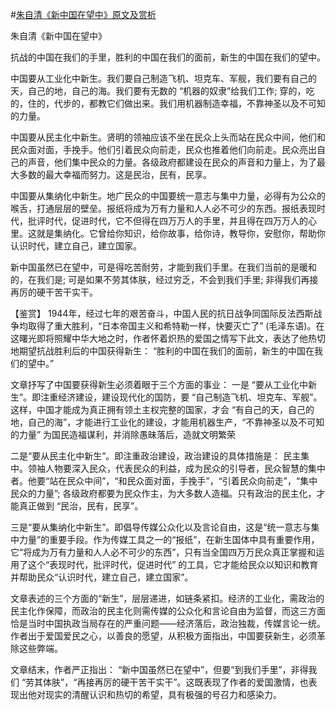 #[朱自清《新中国在望中》原文及赏析](https://www.vrrw.net/wx/10222.html)

朱自清《新中国在望中》

抗战的中国在我们的手里，胜利的中国在我们的面前，新生的中国在我们的望中。

中国要从工业化中新生。我们要自己制造飞机、坦克车、军舰，我们要有自己的天，自己的地，自己的海。我们要有无数的 “机器的奴隶”给我们工作; 穿的，吃的，住的，代步的，都教它们做出来。我们用机器制造幸福，不靠神圣以及不可知的力量。

中国要从民主化中新生。贤明的领袖应该不坐在民众上头而站在民众中间，他们和民众面对面，手挽手。他们引着民众向前走，民众也推着他们向前走。民众亮出自己的声音，他们集中民众的力量。各级政府都建设在民众的声音和力量上，为了最大多数的最大幸福而努力。这是民治，民有，民享。

中国要从集纳化中新生。地广民众的中国要统一意志与集中力量，必得有为公众的喉舌，打通层层的壁垒。报纸将成为万有力量和人人必不可少的东西。报纸表现时代，批评时代，促进时代，它不但得在四万万人的手里，并且得在四万万人的心里。这就是集纳化。它曾给你知识，给你故事，给你诗，教导你，安慰你，帮助你认识时代，建立自己，建立国家。

新中国虽然已在望中，可是得吃苦耐劳，才能到我们手里。在我们当前的是暖和的，在我们是; 可是如果不劳其体肤，经过穷乏，不会到我们手里; 非得我们再接再厉的硬干苦干实干。



【鉴赏】 1944年，经过七年的艰苦奋斗，中国人民的抗日战争同国际反法西斯战争均取得了重大胜利，“日本帝国主义和希特勒一样，快要灭亡了” (毛泽东语)。在这曙光即将照耀中华大地之时，作者怀着炽热的爱国之情写下此文，表达了他热切地期望抗战胜利后的中国获得新生： “胜利的中国在我们的面前，新生的中国在我们的望中。”

文章抒写了中国要获得新生必须着眼于三个方面的事业： 一是 “要从工业化中新生”。即注重经济建设，建设现代化的国防，要 “自己制造飞机、坦克车、军舰”。这样，中国才能成为真正拥有领土主权完整的国家，才会 “有自己的天，自己的地，自己的海”，才能进行工业化的建设，才能用机器生产，“不靠神圣以及不可知的力量” 为国民造福谋利，并消除愚昧落后，造就文明繁荣

二是“要从民主化中新生”。即注重政治建设，政治建设的具体措施是： 民主集中。领袖人物要深入民众，代表民众的利益，成为民众的引导者，民众智慧的集中者。他要“站在民众中间”，“和民众面对面，手挽手”，“引着民众向前走”，“集中民众的力量”; 各级政府都要为民众作主，为大多数人造福。只有政治的民主化，才能真正做到 “民治，民有，民享”。

三是“要从集纳化中新生”。即倡导传媒公众化以及言论自由，这是“统一意志与集中力量”的重要手段。作为传媒工具之一的“报纸”，在新生国体中具有重要作用，它“将成为万有力量和人人必不可少的东西”，只有当全国四万万民众真正掌握和运用了这个“表现时代，批评时代，促进时代” 的工具，它才能给民众以知识和教育并帮助民众“认识时代，建立自己，建立国家”。

文章表述的三个方面的“新生”，层层递进，如链条紧扣。经济的工业化，需政治的民主化作保障，而政治的民主化则需传媒的公众化和言论自由为监督，而这三方面恰是当时中国执政当局存在的严重问题——经济落后，政治独裁，传媒言论一统。作者出于爱国爱民之心，以善良的愿望，从积极方面指出，中国要获新生，必须革除这些弊端。

文章结末，作者严正指出： “新中国虽然已在望中”，但要“到我们手里”，非得我们 “劳其体肤”，“再接再厉的硬干苦干实干”。这既表现了作者的爱国激情，也表现出他对现实的清醒认识和热切的希望，具有极强的号召力和感染力。

